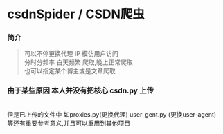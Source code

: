 # csdnSpider / CSDN爬虫

### 简介
>可以不停更换代理 IP 模仿用户访问
<br/>分时分频率 白天频繁 爬取,晚上正常爬取
<br/>也可以指定某个博主或是文章爬取

### 由于某些原因 本人并没有把核心 csdn.py 上传
<br/> 但是已上传的文件中 如proxies.py(更换代理) user_gent.py (更换user-agent)
<br/> 等还有重要参考意义,并且可以重用到其他项目

